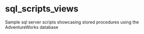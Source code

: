 # sql_scripts_views
Sample sql server scripts showcasing stored procedures using the AdventureWorks database
